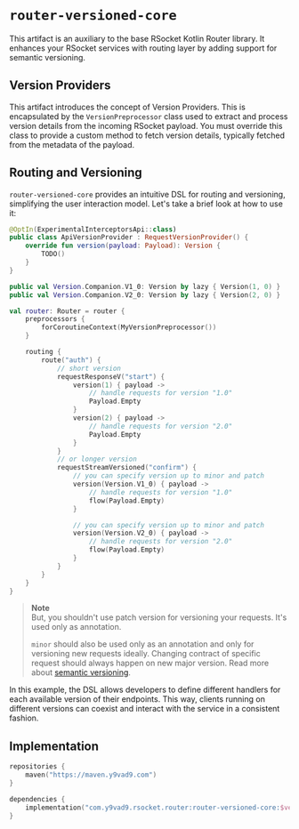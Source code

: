 # `router-versioned-core`

This artifact is an auxiliary to the base RSocket Kotlin Router library. It enhances your RSocket
services with routing layer by adding support for semantic versioning.

## Version Providers

This artifact introduces the concept of Version Providers. This is encapsulated by
the `VersionPreprocessor` class used to extract and process version details from the incoming RSocket payload.
You must override this class to provide a custom method to fetch version details, typically fetched from the metadata of
the payload.

## Routing and Versioning

`router-versioned-core` provides an intuitive DSL for routing and versioning, simplifying the user interaction model.
Let's take a brief look at how to use it:

```kotlin
@OptIn(ExperimentalInterceptorsApi::class)
public class ApiVersionProvider : RequestVersionProvider() {
    override fun version(payload: Payload): Version {
        TODO()
    }
}

public val Version.Companion.V1_0: Version by lazy { Version(1, 0) }
public val Version.Companion.V2_0: Version by lazy { Version(2, 0) }

val router: Router = router {
    preprocessors {
        forCoroutineContext(MyVersionPreprocessor())
    }

    routing {
        route("auth") {
            // short version
            requestResponseV("start") {
                version(1) { payload ->
                    // handle requests for version "1.0"
                    Payload.Empty
                }
                version(2) { payload ->
                    // handle requests for version "2.0"
                    Payload.Empty
                }
            }
            // or longer version
            requestStreamVersioned("confirm") {
                // you can specify version up to minor and patch
                version(Version.V1_0) { payload ->
                    // handle requests for version "1.0"
                    flow(Payload.Empty)
                }

                // you can specify version up to minor and patch
                version(Version.V2_0) { payload ->
                    // handle requests for version "2.0"
                    flow(Payload.Empty)
                }
            }
        }
    }
}
```
> **Note** <br>
> But, you shouldn't use patch version for versioning your requests. It's used only as annotation.
> 
> `minor` should also be used only as an annotation and only for versioning new requests ideally. Changing
> contract of specific request should always happen on new major version. Read more about [semantic versioning](https://semver.org/).

In this example, the DSL allows developers to define different handlers for each available version of their endpoints.
This way, clients running on different versions can coexist and interact with the service in a consistent fashion.

## Implementation
```kotlin
repositories {
    maven("https://maven.y9vad9.com")
}

dependencies {
    implementation("com.y9vad9.rsocket.router:router-versioned-core:$version")
}
```
